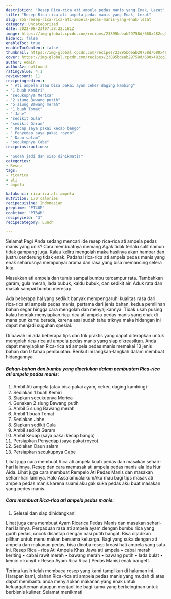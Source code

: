 ```yaml
---
description: "Resep Rica-rica ati ampela pedas manis yang Enak, Lezat"
title: "Resep Rica-rica ati ampela pedas manis yang Enak, Lezat"
slug: 855-resep-rica-rica-ati-ampela-pedas-manis-yang-enak-lezat
category: Uncategorized
date: 2022-08-23T07:38:22.181Z
image: https://img-global.cpcdn.com/recipes/23895bdeab29758d/680x482cq70/rica-rica-ati-ampela-pedas-manis-foto-resep-utama.jpg
hideToc: false
enableToc: true
enableTocContent: false
thumbnail: https://img-global.cpcdn.com/recipes/23895bdeab29758d/680x482cq70/rica-rica-ati-ampela-pedas-manis-foto-resep-utama.jpg
cover: https://img-global.cpcdn.com/recipes/23895bdeab29758d/680x482cq70/rica-rica-ati-ampela-pedas-manis-foto-resep-utama.jpg
author: Admin
authorAv: notfound
ratingvalue: 4.1
reviewcount: 11
recipeingredient:
- " Ati ampela atau bisa pakai ayam ceker daging kambing"
- "1 buah Kemiri"
- "secukupnya Merica"
- "2 siung Bawang putih"
- "5 siung Bawang merah"
- "1 buah Tomat"
- " Jahe"
- "sedikit Gula"
- "sedikit Garam"
- " Kecap saya pakai kecap bango"
- " Penyedap saya pakai royco"
- " Daun salam"
- "secukupnya Cabe"
recipeinstructions:

- "Sudah jadi dan siap dinikmati!"
categories:
- Resep
tags:
- ricarica
- ati
- ampela

katakunci: ricarica ati ampela 
nutrition: 170 calories
recipecuisine: Indonesian
preptime: "PT40M"
cooktime: "PT34M"
recipeyield: "3"
recipecategory: Lunch

---
```



Selamat Pagi Anda sedang mencari ide resep rica-rica ati ampela pedas manis yang unik? Cara membuatnya memang Agak tidak terlalu sulit namun tidak gampang juga. Kalau keliru mengolah maka hasilnya akan hambar dan justru cenderung tidak enak. Padahal rica-rica ati ampela pedas manis yang enak seharusnya mempunyai aroma dan rasa yang bisa memancing selera kita.


Masukkan ati ampela dan tumis sampai bumbu tercampur rata. Tambahkan garam, gula merah, lada bubuk, kaldu bubuk, dan sedikit air. Aduk rata dan masak sampai bumbu meresap.

Ada beberapa hal yang sedikit banyak mempengaruhi kualitas rasa dari rica-rica ati ampela pedas manis, pertama dari jenis bahan, kedua pemilihan bahan segar hingga cara mengolah dan menyajikannya. Tidak usah pusing kalau hendak menyiapkan rica-rica ati ampela pedas manis yang enak di mana pun kamu berada, karena asal sudah tahu triknya maka hidangan ini dapat menjadi suguhan spesial.


Di bawah ini ada beberapa tips dan trik praktis yang dapat diterapkan untuk mengolah rica-rica ati ampela pedas manis yang siap dikreasikan. Anda dapat menyiapkan Rica-rica ati ampela pedas manis memakai 13 jenis bahan dan 0 tahap pembuatan. Berikut ini langkah-langkah dalam membuat hidangannya.

<!--inarticleads1-->

##### Bahan-bahan dan bumbu yang diperlukan dalam pembuatan Rica-rica ati ampela pedas manis:

1. Ambil  Ati ampela (atau bisa pakai ayam, ceker, daging kambing)
1. Sediakan 1 buah Kemiri
1. Siapkan secukupnya Merica
1. Gunakan 2 siung Bawang putih
1. Ambil 5 siung Bawang merah
1. Ambil 1 buah Tomat
1. Sediakan  Jahe
1. Siapkan sedikit Gula
1. Ambil sedikit Garam
1. Ambil  Kecap (saya pakai kecap bango)
1. Persiapkan  Penyedap (saya pakai royco)
1. Sediakan  Daun salam
1. Persiapkan secukupnya Cabe


Lihat juga cara membuat Rica ati ampela kuah pedas dan masakan sehari-hari lainnya. Resep dan cara memasak ati ampela pedas manis ala Ida Nur Aida. Lihat juga cara membuat Rempelo Ati Pedas Manis dan masakan sehari-hari lainnya. Halo AssalamualaikumAku mau bagi tips masak ati ampela pedas manis karena suami aku gak suka pedas aku buat masakan yang pedes manis. 

<!--inarticleads2-->

##### Cara membuat Rica-rica ati ampela pedas manis:


1. Selesai dan siap dihidangkan!

Lihat juga cara membuat Ayam Ricarica Pedas Manis dan masakan sehari-hari lainnya. Perpaduan rasa ati ampela ayam dengan bumbu rica yang gurih pedas, cocok disantap dengan nasi putih hangat. Bisa dijadikan pilihan untuk menu makan bersama keluarga. Bagi yang suka dengan ati ampela dan makanan pedas, bisa dicoba resep kreasi hati ampela yang satu ini. Resep Rica - rica Ati Ampela Khas Jawa ati ampela • cabai merah keriting • cabai rawit merah • bawang merah • bawang putih • lada bulat • kemiri • kunyit • Resep Ayam Rica Rica ( Pedas Manis) enak bangett. 

Terima kasih telah membaca resep yang kami tampilkan di halaman ini. Harapan kami, olahan Rica-rica ati ampela pedas manis yang mudah di atas dapat membantu anda menyiapkan makanan yang enak untuk keluarga/teman ataupun menjadi ide bagi kamu yang berkeinginan untuk berbisnis kuliner. Selamat menikmati
